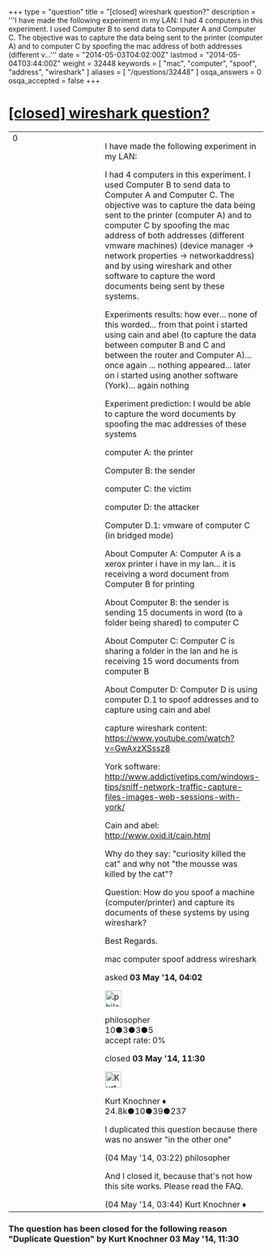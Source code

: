 +++
type = "question"
title = "[closed] wireshark question?"
description = '''I have made the following experiment in my LAN: I had 4 computers in this experiment. I used Computer B to send data to Computer A and Computer C. The objective was to capture the data being sent to the printer (computer A) and to computer C by spoofing the mac address of both addresses (different v...'''
date = "2014-05-03T04:02:00Z"
lastmod = "2014-05-04T03:44:00Z"
weight = 32448
keywords = [ "mac", "computer", "spoof", "address", "wireshark" ]
aliases = [ "/questions/32448" ]
osqa_answers = 0
osqa_accepted = false
+++

<div class="headNormal">

# [\[closed\] wireshark question?](/questions/32448/wireshark-question)

</div>

<div id="main-body">

<div id="askform">

<table id="question-table" style="width:100%;"><colgroup><col style="width: 50%" /><col style="width: 50%" /></colgroup><tbody><tr class="odd"><td style="width: 30px; vertical-align: top"><div class="vote-buttons"><span id="post-32448-upvote" class="ajax-command post-vote up" rel="nofollow" title="I like this post (click again to cancel)"> </span><div id="post-32448-score" class="post-score" title="current number of votes">0</div><span id="post-32448-downvote" class="ajax-command post-vote down" rel="nofollow" title="I dont like this post (click again to cancel)"> </span> <span id="favorite-mark" class="ajax-command favorite-mark" rel="nofollow" title="mark/unmark this question as favorite (click again to cancel)"> </span><div id="favorite-count" class="favorite-count"></div></div></td><td><div id="item-right"><div class="question-body"><p>I have made the following experiment in my LAN:</p><p>I had 4 computers in this experiment. I used Computer B to send data to Computer A and Computer C. The objective was to capture the data being sent to the printer (computer A) and to computer C by spoofing the mac address of both addresses (different vmware machines) (device manager -&gt; network properties -&gt; networkaddress) and by using wireshark and other software to capture the word documents being sent by these systems.</p><p>Experiments results: how ever... none of this worded... from that point i started using cain and abel (to capture the data between computer B and C and between the router and Computer A)... once again ... nothing appeared... later on i started using another software (York)... again nothing</p><p>Experiment prediction: I would be able to capture the word documents by spoofing the mac addresses of these systems</p><p>computer A: the printer</p><p>Computer B: the sender</p><p>computer C: the victim</p><p>computer D: the attacker</p><p>Computer D.1: vmware of computer C (in bridged mode)</p><p>About Computer A: Computer A is a xerox printer i have in my lan... it is receiving a word document from Computer B for printing</p><p>About Computer B: the sender is sending 15 documents in word (to a folder being shared) to computer C</p><p>About Computer C: Computer C is sharing a folder in the lan and he is receiving 15 word documents from computer B</p><p>About Computer D: Computer D is using computer D.1 to spoof addresses and to capture using cain and abel</p><p>capture wireshark content: <a href="https://www.youtube.com/watch?v=GwAxzXSssz8">https://www.youtube.com/watch?v=GwAxzXSssz8</a></p><p>York software: <a href="http://www.addictivetips.com/windows-tips/sniff-network-traffic-capture-files-images-web-sessions-with-york/">http://www.addictivetips.com/windows-tips/sniff-network-traffic-capture-files-images-web-sessions-with-york/</a></p><p>Cain and abel: <a href="http://www.oxid.it/cain.html">http://www.oxid.it/cain.html</a></p><p>Why do they say: "curiosity killed the cat" and why not "the mousse was killed by the cat"?</p><p>Question: How do you spoof a machine (computer/printer) and capture its documents of these systems by using wireshark?</p><p>Best Regards.</p></div><div id="question-tags" class="tags-container tags"><span class="post-tag tag-link-mac" rel="tag" title="see questions tagged &#39;mac&#39;">mac</span> <span class="post-tag tag-link-computer" rel="tag" title="see questions tagged &#39;computer&#39;">computer</span> <span class="post-tag tag-link-spoof" rel="tag" title="see questions tagged &#39;spoof&#39;">spoof</span> <span class="post-tag tag-link-address" rel="tag" title="see questions tagged &#39;address&#39;">address</span> <span class="post-tag tag-link-wireshark" rel="tag" title="see questions tagged &#39;wireshark&#39;">wireshark</span></div><div id="question-controls" class="post-controls"></div><div class="post-update-info-container"><div class="post-update-info post-update-info-user"><p>asked <strong>03 May '14, 04:02</strong></p><img src="https://secure.gravatar.com/avatar/2ac6e5d91e7ef47a57c9a614b14b68f8?s=32&amp;d=identicon&amp;r=g" class="gravatar" width="32" height="32" alt="philosopher&#39;s gravatar image" /><p><span>philosopher</span><br />
<span class="score" title="10 reputation points">10</span><span title="3 badges"><span class="badge1">●</span><span class="badgecount">3</span></span><span title="3 badges"><span class="silver">●</span><span class="badgecount">3</span></span><span title="5 badges"><span class="bronze">●</span><span class="badgecount">5</span></span><br />
<span class="accept_rate" title="Rate of the user&#39;s accepted answers">accept rate:</span> <span title="philosopher has no accepted answers">0%</span></p></div><div class="post-update-info post-update-info-edited"><p><span> closed <strong>03 May '14, 11:30</strong> </span></p><img src="https://secure.gravatar.com/avatar/23b7bf5b13bc2c98b2e8aa9869ca5d75?s=32&amp;d=identicon&amp;r=g" class="gravatar" width="32" height="32" alt="Kurt%20Knochner&#39;s gravatar image" /><p><span>Kurt Knochner ♦</span><br />
<span class="score" title="24767 reputation points"><span>24.8k</span></span><span title="10 badges"><span class="badge1">●</span><span class="badgecount">10</span></span><span title="39 badges"><span class="silver">●</span><span class="badgecount">39</span></span><span title="237 badges"><span class="bronze">●</span><span class="badgecount">237</span></span></p></div></div><div id="comments-container-32448" class="comments-container"><span id="32476"></span><div id="comment-32476" class="comment"><div id="post-32476-score" class="comment-score"></div><div class="comment-text"><p>I duplicated this question because there was no answer "in the other one"</p></div><div id="comment-32476-info" class="comment-info"><span class="comment-age">(04 May '14, 03:22)</span> <span class="comment-user userinfo">philosopher</span></div></div><span id="32477"></span><div id="comment-32477" class="comment"><div id="post-32477-score" class="comment-score"></div><div class="comment-text"><p>And I closed it, because that's not how this site works. Please read the FAQ.</p></div><div id="comment-32477-info" class="comment-info"><span class="comment-age">(04 May '14, 03:44)</span> <span class="comment-user userinfo">Kurt Knochner ♦</span></div></div></div><div id="comment-tools-32448" class="comment-tools"></div><div class="clear"></div><div id="comment-32448-form-container" class="comment-form-container"></div><div class="clear"></div></div></td></tr></tbody></table>

<div class="question-status" style="margin-bottom:15px">

### The question has been closed for the following reason "Duplicate Question" by Kurt Knochner 03 May '14, 11:30

</div>

</div>

</div>

